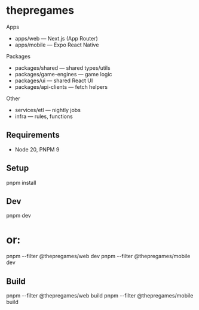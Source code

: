 # thepregames

Apps
- apps/web — Next.js (App Router)
- apps/mobile — Expo React Native

Packages
- packages/shared — shared types/utils
- packages/game-engines — game logic
- packages/ui — shared React UI
- packages/api-clients — fetch helpers

Other
- services/etl — nightly jobs
- infra — rules, functions

## Requirements
- Node 20, PNPM 9

## Setup
pnpm install

## Dev
pnpm dev
# or:
pnpm --filter @thepregames/web dev
pnpm --filter @thepregames/mobile dev

## Build
pnpm --filter @thepregames/web build
pnpm --filter @thepregames/mobile build
